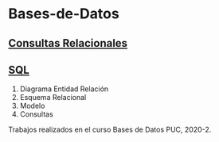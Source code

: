 # Bases-de-Datos 

## [Consultas Relacionales](https://github.com/fco-hortal/Bases-de-Datos/tree/main/Entrega1)

## [SQL](https://github.com/fco-hortal/Bases-de-Datos/tree/main/Entrega2)
1. Diagrama Entidad Relación
2. Esquema Relacional
3. Modelo
4. Consultas


Trabajos realizados en el curso Bases de Datos PUC, 2020-2. 
